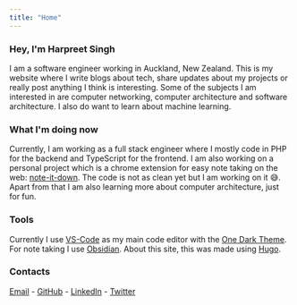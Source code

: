 ```yaml
---
title: "Home"
---
```


### Hey, I'm Harpreet Singh
I am a software engineer working in Auckland, New Zealand. This is my website where I write blogs about tech, share updates about my projects or really post anything I think is interesting. Some of the subjects I am interested in are computer networking, computer architecture and software architecture. I also do want to learn about machine learning.

### What I'm doing now
Currently, I am working as a full stack engineer where I mostly code in PHP for the backend and TypeScript for the frontend. I am also working on a personal project which is a chrome extension for easy note taking on the web: [note-it-down](https://github.com/hsingh124/note-it-down). The code is not as clean yet but I am working on it 😅. Apart from that I am also learning more about computer architecture, just for fun.

### Tools
Currently I use [VS-Code](https://code.visualstudio.com/) as my main code editor with the [One Dark Theme](https://marketplace.visualstudio.com/items?itemName=zhuangtongfa.Material-theme).
For note taking I use [Obsidian](https://obsidian.md/).
About this site, this was made using [Hugo](https://gohugo.io/).

### Contacts
[Email](mailto:contact@harpreetsingh.dev) 
\- [GitHub](https://github.com/hsingh124) 
\- [LinkedIn](https://www.linkedin.com/in/hsingh124/) 
\- [Twitter](https://twitter.com/_hsinghdev)